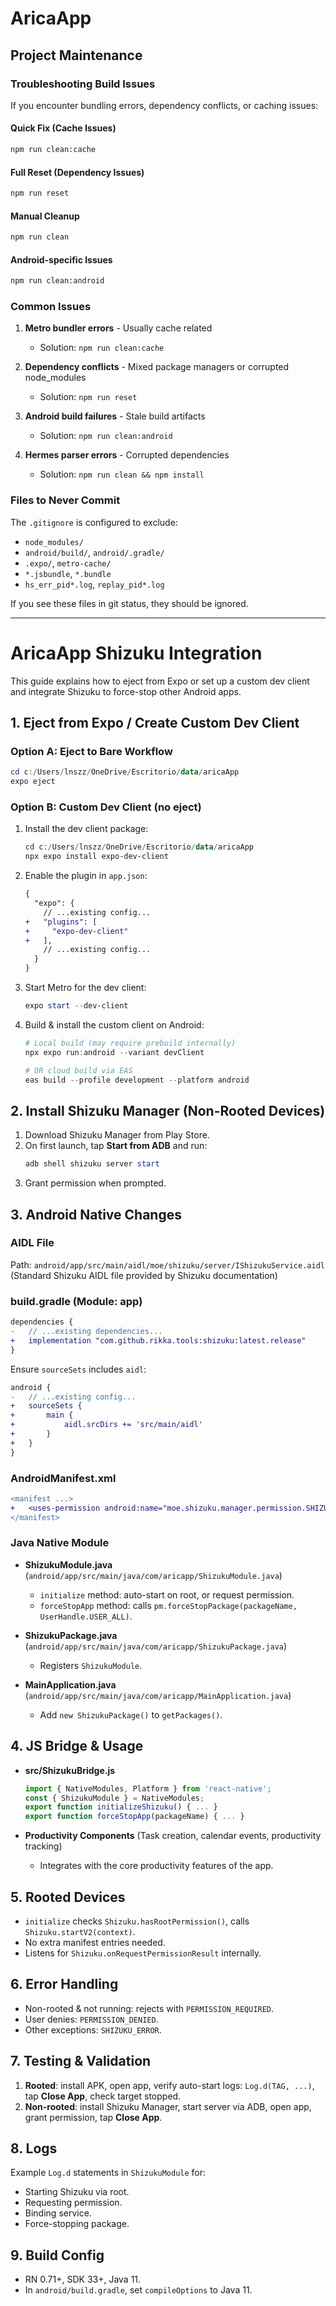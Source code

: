 # AricaApp

## Project Maintenance

### Troubleshooting Build Issues

If you encounter bundling errors, dependency conflicts, or caching issues:

#### Quick Fix (Cache Issues)
```bash
npm run clean:cache
```

#### Full Reset (Dependency Issues)
```bash
npm run reset
```

#### Manual Cleanup
```bash
npm run clean
```

#### Android-specific Issues
```bash
npm run clean:android
```

### Common Issues

1. **Metro bundler errors** - Usually cache related
   - Solution: `npm run clean:cache`

2. **Dependency conflicts** - Mixed package managers or corrupted node_modules
   - Solution: `npm run reset`

3. **Android build failures** - Stale build artifacts
   - Solution: `npm run clean:android`

4. **Hermes parser errors** - Corrupted dependencies
   - Solution: `npm run clean && npm install`

### Files to Never Commit

The `.gitignore` is configured to exclude:
- `node_modules/`
- `android/build/`, `android/.gradle/`
- `.expo/`, `metro-cache/`
- `*.jsbundle`, `*.bundle`
- `hs_err_pid*.log`, `replay_pid*.log`

If you see these files in git status, they should be ignored.

---

# AricaApp Shizuku Integration

This guide explains how to eject from Expo or set up a custom dev client and integrate Shizuku to force-stop other Android apps.

## 1. Eject from Expo / Create Custom Dev Client

### Option A: Eject to Bare Workflow
```powershell
cd c:/Users/lnszz/OneDrive/Escritorio/data/aricaApp
expo eject
```

### Option B: Custom Dev Client (no eject)
1. Install the dev client package:
   ```powershell
   cd c:/Users/lnszz/OneDrive/Escritorio/data/aricaApp
   npx expo install expo-dev-client
   ```
2. Enable the plugin in `app.json`:
   ```diff
   {
     "expo": {
       // ...existing config...
   +   "plugins": [
   +     "expo-dev-client"
   +   ],
       // ...existing config...
     }
   }
   ```
3. Start Metro for the dev client:
   ```powershell
   expo start --dev-client
   ```
4. Build & install the custom client on Android:
   ```powershell
   # Local build (may require prebuild internally)
   npx expo run:android --variant devClient

   # OR cloud build via EAS
   eas build --profile development --platform android
   ```

## 2. Install Shizuku Manager (Non-Rooted Devices)
1. Download Shizuku Manager from Play Store.
2. On first launch, tap **Start from ADB** and run:
   ```powershell
   adb shell shizuku server start
   ```
3. Grant permission when prompted.

## 3. Android Native Changes

### AIDL File
Path: `android/app/src/main/aidl/moe/shizuku/server/IShizukuService.aidl`
(Standard Shizuku AIDL file provided by Shizuku documentation)

### build.gradle (Module: app)
```diff
dependencies {
-   // ...existing dependencies...
+   implementation "com.github.rikka.tools:shizuku:latest.release"
}
```
Ensure `sourceSets` includes `aidl`:
```diff
android {
-   // ...existing config...
+   sourceSets {
+       main {
+           aidl.srcDirs += 'src/main/aidl'
+       }
+   }
}
```

### AndroidManifest.xml
```diff
<manifest ...>
+   <uses-permission android:name="moe.shizuku.manager.permission.SHIZUKU_BIND" />
</manifest>
```

### Java Native Module

- **ShizukuModule.java** (`android/app/src/main/java/com/aricapp/ShizukuModule.java`)
  - `initialize` method: auto-start on root, or request permission.
  - `forceStopApp` method: calls `pm.forceStopPackage(packageName, UserHandle.USER_ALL)`.

- **ShizukuPackage.java** (`android/app/src/main/java/com/aricapp/ShizukuPackage.java`)
  - Registers `ShizukuModule`.

- **MainApplication.java** (`android/app/src/main/java/com/aricapp/MainApplication.java`)
  - Add `new ShizukuPackage()` to `getPackages()`.

## 4. JS Bridge & Usage

- **src/ShizukuBridge.js**
  ```js
  import { NativeModules, Platform } from 'react-native';
  const { ShizukuModule } = NativeModules;
  export function initializeShizuku() { ... }
  export function forceStopApp(packageName) { ... }
  ```

- **Productivity Components** (Task creation, calendar events, productivity tracking)
  - Integrates with the core productivity features of the app.

## 5. Rooted Devices
- `initialize` checks `Shizuku.hasRootPermission()`, calls `Shizuku.startV2(context)`.
- No extra manifest entries needed.
- Listens for `Shizuku.onRequestPermissionResult` internally.

## 6. Error Handling
- Non-rooted & not running: rejects with `PERMISSION_REQUIRED`.
- User denies: `PERMISSION_DENIED`.
- Other exceptions: `SHIZUKU_ERROR`.

## 7. Testing & Validation
1. **Rooted**: install APK, open app, verify auto-start logs: `Log.d(TAG, ...)`, tap **Close App**, check target stopped.
2. **Non-rooted**: install Shizuku Manager, start server via ADB, open app, grant permission, tap **Close App**.

## 8. Logs
Example `Log.d` statements in `ShizukuModule` for:
- Starting Shizuku via root.
- Requesting permission.
- Binding service.
- Force-stopping package.

## 9. Build Config
- RN 0.71+, SDK 33+, Java 11.
- In `android/build.gradle`, set `compileOptions` to Java 11.
